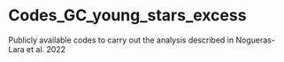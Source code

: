 # Codes_GC_young_stars_excess
Publicly available codes to carry out the analysis described in Nogueras-Lara et al. 2022
